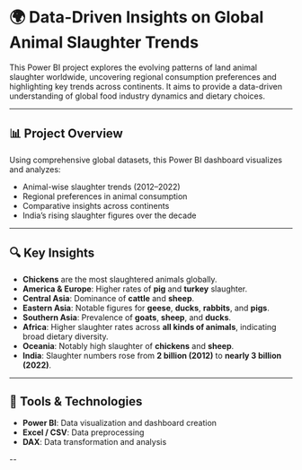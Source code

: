 # 🌍 Data-Driven Insights on Global Animal Slaughter Trends

This Power BI project explores the evolving patterns of land animal slaughter worldwide, uncovering regional consumption preferences and highlighting key trends across continents. It aims to provide a data-driven understanding of global food industry dynamics and dietary choices.

---

## 📊 Project Overview

Using comprehensive global datasets, this Power BI dashboard visualizes and analyzes:
- Animal-wise slaughter trends (2012–2022)
- Regional preferences in animal consumption
- Comparative insights across continents
- India’s rising slaughter figures over the decade

---

## 🔍 Key Insights

- **Chickens** are the most slaughtered animals globally.
- **America & Europe**: Higher rates of **pig** and **turkey** slaughter.
- **Central Asia**: Dominance of **cattle** and **sheep**.
- **Eastern Asia**: Notable figures for **geese**, **ducks**, **rabbits**, and **pigs**.
- **Southern Asia**: Prevalence of **goats**, **sheep**, and **ducks**.
- **Africa**: Higher slaughter rates across **all kinds of animals**, indicating broad dietary diversity.
- **Oceania**: Notably high slaughter of **chickens** and **sheep**.
- **India**: Slaughter numbers rose from **2 billion (2012)** to **nearly 3 billion (2022)**.

---

## 🧰 Tools & Technologies

- **Power BI**: Data visualization and dashboard creation  
- **Excel / CSV**: Data preprocessing  
- **DAX**: Data transformation and analysis  

--


